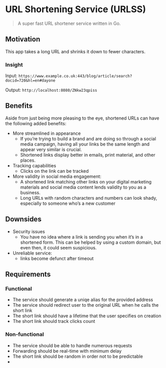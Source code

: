 # URL Shortening Service (URLSS)
> A super fast URL shortener service written in Go.

## Motivation
This app takes a long URL and shrinks it down to fewer characters.

### Insight
Input: `https://www.example.co.uk:443/blog/article/search?docid=720&hl=en#dayone`

Output: `http://localhost:8080/ZNkw23qpiss`


## Benefits
Aside from just being more pleasing to the eye, shortened URLs can have the following added benefits:

- More streamlined in appearance
  - If you’re trying to build a brand and are doing so through a social media campaign,
  having all your links be the same length and appear very similar is crucial.
  - Shortened links display better in emails, print material, and other places.
- Tracking capabilities
  - Clicks on the link can be tracked
- More validity in social media engagement:
  - A shortened link matching other links on your digital marketing materials and social media content lends validity to you as a business.
  - Long URLs with random characters and numbers can look shady, especially to someone who’s a new customer

## Downsides
- Security issues
  - You have no idea where a link is sending you when it’s in a shortened form. This can be helped by using a custom domain, but even then, it could seem suspicious.
- Unreliable service: 
  - links become defunct after timeout

## Requirements
### Functional
- The service should generate a uniqe alias for the provided address
- The service should redirect user to the original URL when he calls the short link
- The short link should have a lifetime that the user specifies on creation
- The short link should track clicks count
### Non-functional
- The service should be able to handle numerous requests
- Forwarding should be real-time with minimum delay
- The short link should be random in order not to be predictable
- 
